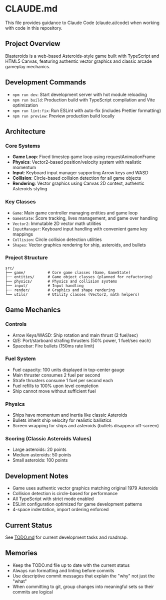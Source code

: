 # CLAUDE.md

This file provides guidance to Claude Code (claude.ai/code) when working with code in this repository.

## Project Overview

Blasteroids is a web-based Asteroids-style game built with TypeScript and HTML5 Canvas, featuring authentic vector graphics and classic arcade gameplay mechanics.

## Development Commands

- `npm run dev`: Start development server with hot module reloading
- `npm run build`: Production build with TypeScript compilation and Vite optimization
- `npm run lint:fix`: Run ESLint with auto-fix (includes Prettier formatting)
- `npm run preview`: Preview production build locally

## Architecture

### Core Systems
- **Game Loop**: Fixed timestep game loop using requestAnimationFrame
- **Physics**: Vector2-based position/velocity system with realistic momentum
- **Input**: Keyboard input manager supporting Arrow keys and WASD
- **Collision**: Circle-based collision detection for all game objects
- **Rendering**: Vector graphics using Canvas 2D context, authentic Asteroids styling

### Key Classes
- `Game`: Main game controller managing entities and game loop
- `GameState`: Score tracking, lives management, and game over handling
- `Vector2`: Immutable 2D vector math utilities
- `InputManager`: Keyboard input handling with convenient game key mappings
- `Collision`: Circle collision detection utilities
- `Shapes`: Vector graphics rendering for ship, asteroids, and bullets

### Project Structure
```
src/
├── game/          # Core game classes (Game, GameState)
├── entities/      # Game object classes (planned for refactoring)
├── physics/       # Physics and collision systems
├── input/         # Input handling
├── render/        # Graphics and shape rendering
└── utils/         # Utility classes (Vector2, math helpers)
```

## Game Mechanics

### Controls
- Arrow Keys/WASD: Ship rotation and main thrust (2 fuel/sec)
- Q/E: Port/starboard strafing thrusters (50% power, 1 fuel/sec each)
- Spacebar: Fire bullets (150ms rate limit)

### Fuel System
- Fuel capacity: 100 units displayed in top-center gauge
- Main thruster consumes 2 fuel per second
- Strafe thrusters consume 1 fuel per second each
- Fuel refills to 100% upon level completion
- Ship cannot move without sufficient fuel

### Physics
- Ships have momentum and inertia like classic Asteroids
- Bullets inherit ship velocity for realistic ballistics
- Screen wrapping for ships and asteroids (bullets disappear off-screen)

### Scoring (Classic Asteroids Values)
- Large asteroids: 20 points
- Medium asteroids: 50 points  
- Small asteroids: 100 points

## Development Notes

- Game uses authentic vector graphics matching original 1979 Asteroids
- Collision detection is circle-based for performance
- All TypeScript with strict mode enabled
- ESLint configuration optimized for game development patterns
- 4-space indentation, import ordering enforced

## Current Status

See [TODO.md](./TODO.md) for current development tasks and roadmap.

## Memories

- Keep the TODO.md file up to date with the current status
- Always run formatting and linting before commits
- Use descriptive commit messages that explain the "why" not just the "what"
- When committing to git, group changes into meaningful sets so their commits are logical